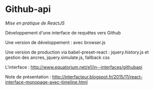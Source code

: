 Github-api
========



_Mise en pratique de ReactJS_

Développement d'une interface de requêtes vers Github

Une version de développement : avec browser.js

Une version de production via babel-preset-react : jquery.history.js et gestion des ancres, jquery.simulate.js, fallback css

L'interface : http://www.equatorium.net/e1/in--interfaces/githubapi

Note de présentation : http://interfacteur.blogspot.fr/2015/11/react-interface-monopage-avec-timeline.html

